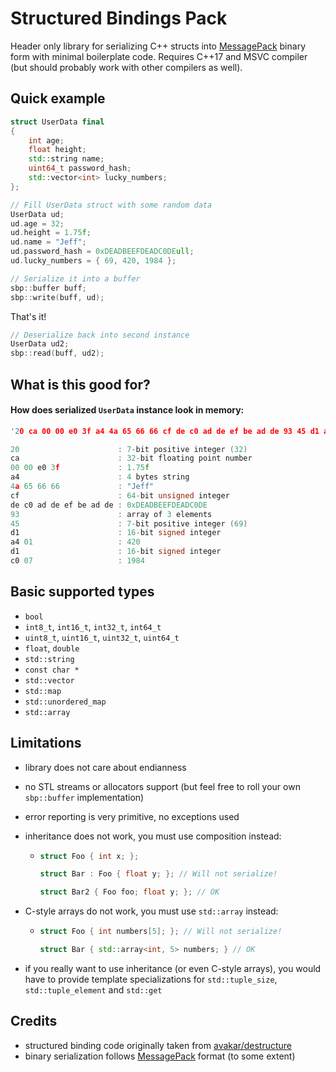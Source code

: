 # Structured Bindings Pack
Header only library for serializing C++ structs into [MessagePack](https://github.com/msgpack/msgpack/blob/master/spec.md) binary form with minimal boilerplate code. Requires C++17 and MSVC compiler (but should probably work with other compilers as well).

## Quick example
```cpp
struct UserData final
{
	int age;
	float height;
	std::string name;
	uint64_t password_hash;
	std::vector<int> lucky_numbers;
};

// Fill UserData struct with some random data
UserData ud;
ud.age = 32;
ud.height = 1.75f;
ud.name = "Jeff";
ud.password_hash = 0xDEADBEEFDEADC0DEull;
ud.lucky_numbers = { 69, 420, 1984 };

// Serialize it into a buffer
sbp::buffer buff;
sbp::write(buff, ud);
```
That's it! 

```cpp
// Deserialize back into second instance
UserData ud2;
sbp::read(buff, ud2);
```

## What is this good for?

#### How does serialized `UserData` instance look in memory:
```cpp
'20 ca 00 00 e0 3f a4 4a 65 66 66 cf de c0 ad de ef be ad de 93 45 d1 a4 01 d1 c0 07'

20                      : 7-bit positive integer (32)
ca                      : 32-bit floating point number
00 00 e0 3f             : 1.75f
a4                      : 4 bytes string
4a 65 66 66             : "Jeff"
cf                      : 64-bit unsigned integer
de c0 ad de ef be ad de : 0xDEADBEEFDEADC0DE
93                      : array of 3 elements
45                      : 7-bit positive integer (69)
d1                      : 16-bit signed integer
a4 01                   : 420
d1                      : 16-bit signed integer
c0 07                   : 1984
```

## Basic supported types
- `bool`
- `int8_t`, `int16_t`, `int32_t`, `int64_t`
- `uint8_t`, `uint16_t`, `uint32_t`, `uint64_t`
- `float`, `double`
- `std::string`
- `const char *`
- `std::vector`
- `std::map`
- `std::unordered_map`
- `std::array`

## Limitations
- library does not care about endianness
- no STL streams or allocators support (but feel free to roll your own `sbp::buffer` implementation)
- error reporting is very primitive, no exceptions used
- inheritance does not work, you must use composition instead:
  - ```cpp
	struct Foo { int x; };

	struct Bar : Foo { float y; }; // Will not serialize!

	struct Bar2 { Foo foo; float y; }; // OK
    ```

- C-style arrays do not work, you must use `std::array` instead:
  - ```cpp
	struct Foo { int numbers[5]; }; // Will not serialize!

	struct Bar { std::array<int, 5> numbers; } // OK
    ```

- if you really want to use inheritance (or even C-style arrays), you would have to provide template specializations for `std::tuple_size`, `std::tuple_element` and `std::get`

## Credits
- structured binding code originally taken from [avakar/destructure](https://github.com/avakar/destructure)
- binary serialization follows [MessagePack](https://github.com/msgpack/msgpack/blob/master/spec.md) format (to some extent)
